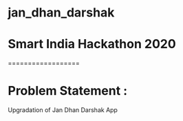 # jan_dhan_darshak

# Smart India Hackathon 2020

==================

# Problem Statement :
Upgradation of Jan Dhan Darshak App
